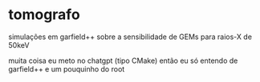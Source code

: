 # tomografo
simulações em garfield++ sobre a sensibilidade de GEMs para raios-X de 50keV

muita coisa eu meto no chatgpt (tipo CMake) então eu só entendo de garfield++ e um pouquinho do root
